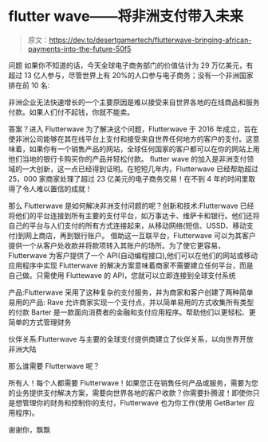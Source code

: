 # flutter wave——将非洲支付带入未来

> 原文：<https://dev.to/desertgamertech/flutterwave-bringing-african-payments-into-the-future-50f5>

问题
如果你不知道的话，今天全球电子商务部门的价值估计为 29 万亿美元，有超过 13 亿人参与，尽管世界上有 20%的人口参与电子商务；没有一个非洲国家排在前 10 名:

非洲企业无法快速增长的一个主要原因是难以接受来自世界各地的在线商品和服务付款。如果人们付不起钱，你就不能卖。

答案？进入 Flutterwave
为了解决这个问题，Flutterwave 于 2016 年成立，旨在使非洲公司能够在其在线平台上支付和接受来自世界任何地方的客户的支付。这意味着，如果你有一个销售产品的网站，全球任何国家的客户都可以在你的网站上用他们当地的银行卡购买你的产品并轻松付款。
flutter wave 的加入是非洲支付领域的一大创新，这一点已经得到证明。在短短几年内，Flutterwave 已经帮助超过 25，000 家商家处理了超过 23 亿美元的电子商务交易！在不到 4 年的时间里取得了令人难以置信的成就！

那么 Flutterwave 是如何解决非洲支付问题的呢？创新和技术:Flutterwave 已经将他们的平台连接到所有主要的支付平台，如万事达卡、维萨卡和银行。他们还将自己的平台与人们支付的所有方式连接起来，从移动网络(短信、USSD、移动支付)到网上商店，再到银行账户。
借助这一互联平台，Flutterwave 可以为其客户提供一个从客户处收款并将款项转入其账户的场所。为了使它更容易，Flutterwave 为客户提供了一个 API(自动编程接口),他们可以在他们的网站或移动应用程序中实现
Flutterwave 的解决方案意味着商家不需要建立任何平台，而是自己做。只需使用 Fluttewave 的 API，您就可以立即连接到全球支付系统

产品:Flutterwave 采用了这种复杂的支付服务，并为商家和客户创建了两种简单易用的产品:
Rave 允许商家实现一个支付点，并以简单易用的方式收集所有类型的付款
Barter 是一款面向消费者的金融和支付应用程序。帮助他们以更轻松、更简单的方式管理财务

伙伴关系:Flutterwave 与主要的全球支付提供商建立了伙伴关系，以向世界开放非洲大陆

那么谁需要 Flutterwave 呢？

所有人！每个人都需要 Flutterwave！如果您正在销售任何产品或服务，需要为您的业务提供支付解决方案，需要向世界各地的客户收款？你需要扑腾波！即使你只是想管理你的财务和控制你的支付，Flutterwave 也为你工作(使用 GetBarter 应用程序)。

谢谢你，飘飘